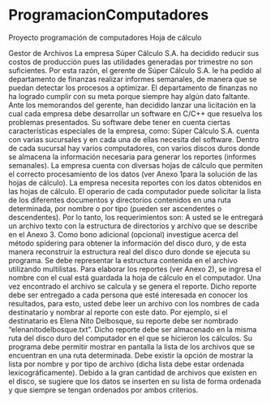 # ProgramacionComputadores
Proyecto programación de computadores Hoja de cálculo

Gestor de Archivos
La empresa Súper  Cálculo S.A. ha decidido reducir sus costos de producción pues las utilidades generadas por trimestre no son suficientes. Por esta razón, el gerente de Súper  Cálculo S.A. le ha pedido al departamento de finanzas realizar informes semanales, de manera que se puedan detectar los procesos a optimizar.
El departamento de finanzas no ha logrado cumplir con su meta porque siempre hay algún dato faltante. Ante los memorandos del gerente, han decidido lanzar una licitación en la cual cada empresa debe desarrollar un software en C/C++ que resuelva los problemas presentados.
Su software debe tener en cuenta ciertas características especiales de la empresa, como:
Súper Cálculo  S.A. cuenta con varias sucursales y en cada una de ellas necesita del software.
Dentro de cada sucursal hay varios computadores, con varios discos duros donde se almacena la información necesaria para generar los reportes (informes semanales).
La empresa cuenta con diversas hojas de cálculo que permiten el correcto procesamiento de los datos (ver Anexo 1para la solución de las hojas de cálculo).
La empresa necesita reportes con los datos obtenidos en las hojas de cálculo.
El operario de cada computador puede solicitar la lista de los diferentes documentos y directorios contenidos en una ruta determinada, por nombre o por tipo (pueden ser ascendentes o descendentes).
Por lo tanto, los requerimientos son:
A usted se le entregará un archivo texto con la estructura de directorios y archivo  que se describe en el Anexo 3. Como bono adicional (opcional) investigue acerca del método spidering para obtener la información del disco duro, y de esta manera reconstruir la estructura real del disco duro donde se ejecuta su programa. Se debe representar la estructura contenida en el archivo utilizando multilistas.
Para elaborar los reportes (ver Anexo 2), se ingresa el nombre con el cual está guardada la hoja de cálculo en el computador. Una vez encontrado el archivo se calcula y se genera el reporte.
Dicho reporte debe ser entregado a cada persona que esté interesada en conocer los resultados, para esto, usted debe leer un archivo con los nombres de cada destinatario y nombrar al reporte con este dato. Por ejemplo, si el destinatario es Elena Nito Delbosque, su reporte debe ser nombrado “elenanitodelbosque.txt”.
Dicho reporte debe ser almacenado en la misma ruta del disco duro del computador en el que se hicieron los cálculos. 
Su programa debe permitir mostrar en pantalla la lista de los archivos que se encuentran en una ruta determinada. Debe existir la opción de mostrar la lista por nombre y por tipo de archivo (dicha lista debe estar ordenada lexicográficamente). Debido a la gran cantidad de archivos que existen en el disco, se sugiere que los datos se inserten en su lista de forma ordenada y que siempre se tengan ordenados por ambos criterios.

